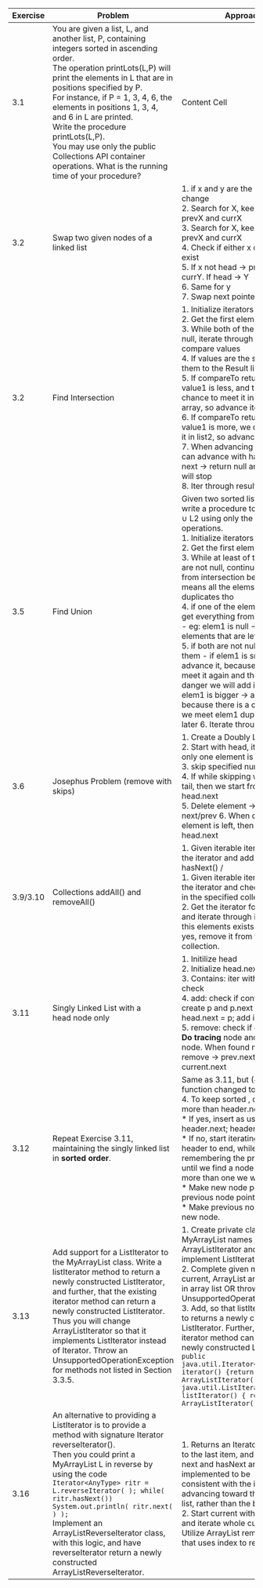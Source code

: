 | Exercise  | Problem | Approach | Solution | Day |
| ------------- | ------------- | ------------- | ------------- | ------------- |
| 3.1  | You are given a list, L, and another list, P, containing integers sorted in ascending order. <br />The operation printLots(L,P) will print the elements in L that are in positions specified by P. <br />For instance, if P = 1, 3, 4, 6, the elements in positions 1, 3, 4, and 6 in L are printed.<br /> Write the procedure printLots(L,P). <br />You may use only the public Collections API container operations. What is the running time of your procedure?  | Content Cell  | Content Cell  | x |
| 3.2  | Swap two given nodes of a linked list | 1. if x and y are the same -> no change <br /> 2. Search for X, keep track of prevX and currX <br /> 3. Search for X, keep track of prevX and currX <br /> 4. Check if either x or y don't exist <br /> 5. If x not head -> prevX.next = currY. If head -> Y <br /> 6. Same for y <br /> 7. Swap next pointers  | Content Cell  | x |
| 3.2  | Find Intersection  | 1. Initialize iterators for two lists <br /> 2. Get the first element of the list <br /> 3. While both of the items is not null, iterate through the list and compare values<br />4. If values are the same, add them to the Result list <br />5. If compareTo returns negative, value1 is less, and there is no chance to meet it in the sort array, so advance iter1 <br />6. If compareTo return positive, value1 is more, we can still meet it in list2, so advance iter2 <br />7. When advancing check if we can advance with hasNext. If no next -> return null and while loop will stop <br />8. Iter through result list  | Content Cell  | x |
| 3.5  | Find Union | Given two sorted lists, L1 and L2, write a procedure to compute L1 ∪ L2 using only the basic list operations. <br />1. Initialize iterators for two lists <br />2. Get the first element of the list <br />3. While at least of the elements are not null, continue. - different from intersection because union means all the elems in both, no duplicates tho <br />4. if one of the elements is null, get everything from the other list - eg: elem1 is null -> collect all elements that are left in list2 <br />5. if both are not null: compare them - if elem1 is smaller -> advance it, because we will not meet it again and there is no danger we will add it twice - if elem1 is bigger -> advance iter2, because there is a change that we meet elem1 duplicate is list2 later 6. Iterate through res  | Content Cell  | Feb, 14 |
| 3.6 | Josephus Problem (remove with skips)  | 1. Create a Doubly Linked List <br />2. Start with head, iterate while only one element is left <br />3. skip specified number of times <br />4. If while skipping we reach a tail, then we start from the head.next <br />5. Delete element -> reassign next/prev 6. When only one element is left, then return head.next  | [Solution](https://github.com/ayazhankadessova/LeetCode_Practice/blob/main/DSA_Book/Chapter3Exercises/src/JosephusIterableList.java)  | Feb, 15 |
| 3.9/3.10  | Collections addAll() and removeAll()  | 1. Given iterable items list, get the iterator and add while hasNext() / <br />1. Given iterable items list, get the iterator and check everything in the specified collection <br />2. Get the iterator for original list and iterate through it to check if this elements exists there too. If yes, remove it from the original collection.  | [Solution](https://github.com/ayazhankadessova/LeetCode_Practice/blob/main/DSA_Book/Chapter3Exercises/src/ArrayListTest.java)| Feb, 15 |
| 3.11 | Singly Linked List with a <br /> head node only  | 1. Initilize head <br />2. Initialize head.next <br />3. Contains: iter with while and check <br />4. add: check if contains, if not, create p and p.next = head.next; head.next = p; add in the middle <br />5. remove: check if contains. <br />**Do tracing** node and current node. When found node to remove -> prev.next = current.next  | [Solution](https://github.com/ayazhankadessova/LeetCode_Practice/blob/main/DSA_Book/Chapter3Exercises/src/SLL_headeronly.java)  | Feb, 16  |
| 3.12 | Repeat Exercise 3.11, maintaining the singly linked list in **sorted order**.  | Same as 3.11, but (4) add function changed to: <br /> 4. To keep sorted , check if it is more than header.next.  <br />* If yes, insert as usual: p.next = header.next; header.next = p; <br />* If no, start iterating from header to end, while remembering the previous node until we find a node which is more than one we want to insert.<br />* Make new node point to where previous node pointed. <br />* Make previous node point to new node. | [Solution](https://github.com/ayazhankadessova/LeetCode_Practice/blob/main/DSA_Book/Chapter3Exercises/src/SLL_headeronly_sorted.java) | Feb, 18 |
| 3.13 | Add support for a ListIterator to the MyArrayList class. Write a listIterator method to return a newly constructed ListIterator, and further, that the existing iterator method can return a newly constructed ListIterator. Thus you will change ArrayListIterator so that it implements ListIterator instead of Iterator. Throw an UnsupportedOperationException for methods not listed in Section 3.3.5.  | 1. Create private class withing MyArrayList names ArrayListIterator and make it implement ListIterator interface.<br /> 2. Complete given methods using current, ArrayList and functions in array list OR throw UnsupportedOperationException.<br />3. Add, so that listIterator method to returns a newly constructed ListIterator. Further, the existing iterator method can return a newly constructed ListIterator: ```public java.util.Iterator<AnyType> iterator() {return new ArrayListIterator();} public java.util.ListIterator<AnyType> listIterator() { return new ArrayListIterator();} ``` | [Solution](https://github.com/ayazhankadessova/LeetCode_Practice/blob/main/DSA_Book/Chapter3Exercises/src/MyArrayList.java) | Feb, 18 |
| 3.16 | An alternative to providing a ListIterator is to provide a method with signature Iterator<AnyType> reverseIterator(). <br />Then you could print a MyArrayList L in reverse by using the code ```Iterator<AnyType> ritr = L.reverseIterator( ); while( ritr.hasNext())  System.out.println( ritr.next( ) ); ```<br />Implement an ArrayListReverseIterator class, with this logic, and have reverseIterator return a newly constructed ArrayListReverseIterator.  | 1. Returns an Iterator, initialized to the last item, and for which next and hasNext are implemented to be <br />consistent with the iterator advancing toward the front of the list, rather than the back. <br />2. Start current with the last item and iterate whole current>0. Utilize ArrayList remove method that uses index to remove item. |[Solution](https://github.com/ayazhankadessova/LeetCode_Practice/blob/main/DSA_Book/Chapter3Exercises/src/MyArrayList.java) *private class ArrayListReverseIterator<AnyType> here* | Feb, 19 |


